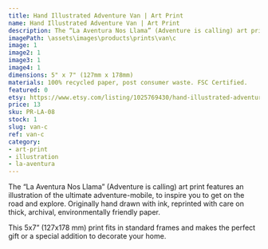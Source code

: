 ```yaml
---
title: Hand Illustrated Adventure Van | Art Print
name: Hand Illustrated Adventure Van | Art Print
description: The “La Aventura Nos Llama” (Adventure is calling) art print features an illustration of the ultimate adventure-mobile, to inspire you to get on the road and explore. Originally hand drawn with ink, reprinted with care on thick, archival, environmentally friendly paper.
imagePath: \assets\images\products\prints\van\c
image: 1
image2: 1
image3: 1
image4: 1
dimensions: 5" x 7" (127mm x 178mm)
materials: 100% recycled paper, post consumer waste. FSC Certified.
featured: 0
etsy: https://www.etsy.com/listing/1025769430/hand-illustrated-adventure-van-art-print
price: 13
sku: PR-LA-08
stock: 1
slug: van-c
ref: van-c
category:
- art-print
- illustration
- la-aventura
---
```

The “La Aventura Nos Llama” (Adventure is calling) art print features an illustration of the ultimate adventure-mobile, to inspire you to get on the road and explore. Originally hand drawn with ink, reprinted with care on thick, archival, environmentally friendly paper.

This 5x7” (127x178 mm) print fits in standard frames and makes the perfect gift or a special addition to decorate your home.
